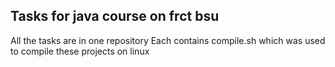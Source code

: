 ## Tasks for java course on frct bsu

All the tasks are in one repository
Each contains compile.sh which was used to compile these projects on linux